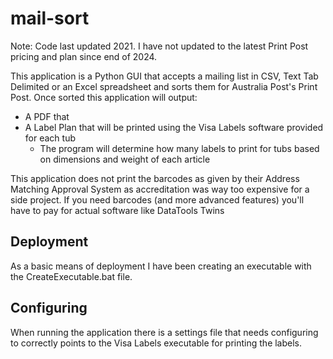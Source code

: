 # mail-sort
Note: Code last updated 2021. I have not updated to the latest Print Post pricing and plan since end of 2024.

This application is a Python GUI that accepts a mailing list in CSV, Text Tab Delimited or an Excel spreadsheet and sorts them for Australia Post's Print Post. Once sorted this application will output:
- A PDF that 
- A Label Plan that will be printed using the Visa Labels software provided for each tub
	- The program will determine how many labels to print for tubs based on dimensions and weight of each article

This application does not print the barcodes as given by their Address Matching Approval System as accreditation was way too expensive for a side project.
If you need barcodes (and more advanced features) you'll have to pay for actual software like DataTools Twins

## Deployment
As a basic means of deployment I have been creating an executable with the CreateExecutable.bat file.


## Configuring
When running the application there is a settings file that needs configuring to correctly points
to the Visa Labels executable for printing the labels.